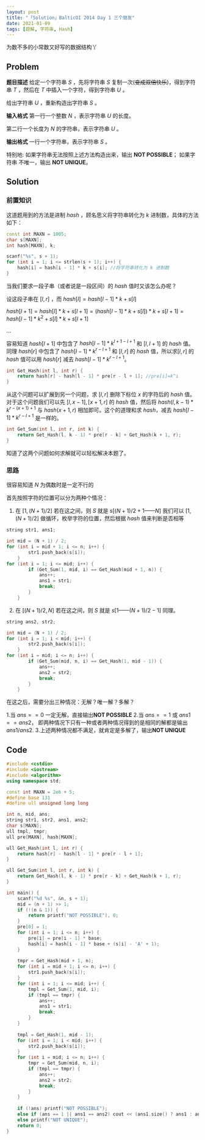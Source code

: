 ```yaml
---
layout: post
title: "「Solution」BalticOI 2014 Day 1 三个朋友"
date: 2021-01-09
tags: [题解, 字符串, Hash]
---
```


为数不多的小常数又好写的数据结构丫

<!-- more -->

## Problem
**题目描述**
给定一个字符串 $S$ ，先将字符串 $S$ 复制一次(~~变成双倍快乐~~)，得到字符串 $T$ ，然后在 $T$ 中插入一个字符，得到字符串 $U$ 。

给出字符串 $U$ ，重新构造出字符串 $S$ 。

**输入格式**
第一行一个整数 $N$ ，表示字符串 $U$ 的长度。

第二行一个长度为 $N$ 的字符串，表示字符串 $U$ 。

**输出格式**
一行一个字符串，表示字符串 $S$ 。

特别地:
如果字符串无法按照上述方法构造出来，输出 **NOT POSSIBLE**；
如果字符串  不唯一，输出 **NOT UNIQUE**。

## Solution
### 前置知识
这道题用到的方法是进制 $hash$ ，顾名思义将字符串转化为 $k$ 进制数，具体的方法如下：

```cpp
const int MAXN = 1005;
char s[MAXN];
int hash[MAXN], k;

scanf("%s", s + 1);
for (int i = 1; i <= strlen(s + 1); i++) {
	hash[i] = hash[i - 1] * k + s[i]; //将字符串转化为 k 进制数
}
```

当我们要求一段子串（或者说是一段区间）的 $hash$ 值时又该怎么办呢？

设这段子串在 $[l,r]$ ，而 
$hash[l] = hash[l-1]*k+s[l]$

$hash[l+1] = hash[l]*k+s[l+1] = (hash[l-1]*k+s[l])*k+s[l+1]=hash[l-1]*k^2+s[l]*k+s[l+1]$

$…$

容易知道 $hash[l+1]$ 中包含了 $hash[l-1]*k^{l+1-l+1}$ 和 $[l,l+1]$ 的 $hash$ 值。同理 $hash[r]$ 中包含了 $hash[l-1]*k^{r-l+1}$ 和 $[l,r]$ 的 $hash$ 值，所以求$[l,r]$ 的 $hash$ 值可以用 $hash[r]$ 减去 $hash[l-1]*k^{r-l+1}$。

```cpp
int Get_Hash(int l, int r) {
	return hash[r] - hash[l - 1] * pre[r - l + 1]; //pre[i]=k^i
}
```

从这个问题可以扩展到另一个问题，求 $[l,r]$ 删除下标位 $x$ 的字符后的 $hash$ 值。
对于这个问题我们可以先 $[l,x-1],[x+1,r]$ 的 $hash$ 值，然后将 $hash(l,k-1)*k^{r-(x+1)+1}$ 与 $hash(x+1,r)$ 相加即可。这个的道理和求 $hash$，减去 $hash[l-1]*k^{r-l+1}$ 是一样的。

```cpp
int Get_Sum(int l, int r, int k) {
	return Get_Hash(l, k - 1) * pre[r - k] + Get_Hash(k + 1, r);
}
```

知道了这两个问题如何求解就可以轻松解决本题了。

### 思路
很容易知道 $N$ 为偶数时是一定不行的

首先按照字符的位置可以分为两种个情况：

1. 在 $[1,(N+1)/2]$
	若在这之间，则 $S$ 就是 $s[(N+1)/2+1——N]$
	我们可以 $[1,(N+1)/2]$ 做循环，枚举字符的位置，然后根据 $hash$ 值来判断是否相等
```cpp
string str1, ans1;

int mid = (N + 1) / 2;
for (int i = mid + 1; i <= n; i++) {
		str1.push_back(s[i]);
	}
for (int i = 1; i <= mid; i++) {
		if (Get_Sum(1, mid, i) == Get_Hash(mid + 1, n)) {
			ans++;
			ans1 = str1;
			break;
		} 
	}
```
	
2. 在 $[(N+1)/2,N]$
	若在这之间，则 $S$ 就是 $s[1——(N+1)/2-1]$
	同理。
```cpp
string ans2, str2;

int mid = (N + 1) / 2;
for (int i = 1; i < mid; i++) {
		str2.push_back(s[i]);
	}
for (int i = mid; i <= n; i++) {
		if (Get_Sum(mid, n, i) == Get_Hash(1, mid - 1)) {
			ans++;
			ans2 = str2;
			break;
		}
	}
```
在这之后，需要分出三种情况：无解？唯一解？多解？

1.当 $ans == 0$ 一定无解，直接输出**NOT POSSIBLE**
2.当 $ans==1$ 或 $ans1 == ans2$， 即两种情况下只有一种或者两种情况得到的是相同的解都是输出 $ans1/ans2$.
3.上述两种情况都不满足，就肯定是多解了，输出**NOT UNIQUE**

## Code
```cpp
#include <cstdio>
#include <iostream>
#include <algorithm>
using namespace std;

const int MAXN = 2e6 + 5;
#define base 131
#define ull unsigned long long

int n, mid, ans;
string str1, str2, ans1, ans2;
char s[MAXN];
ull tmpl, tmpr;
ull pre[MAXN], hash[MAXN];

ull Get_Hash(int l, int r) {
	return hash[r] - hash[l - 1] * pre[r - l + 1];
}

ull Get_Sum(int l, int r, int k) {
	return Get_Hash(l, k - 1) * pre[r - k] + Get_Hash(k + 1, r);
}

int main() {
	scanf("%d %s", &n, s + 1);
	mid = (n + 1) >> 1;
	if (!(n & 1)) {
		return printf("NOT POSSIBLE"), 0;
	}
	pre[0] = 1;
	for (int i = 1; i <= n; i++) {
		pre[i] = pre[i - 1] * base;
		hash[i] = hash[i - 1] * base + (s[i] - 'A' + 1);
	}
	
	tmpr = Get_Hash(mid + 1, n);
	for (int i = mid + 1; i <= n; i++) {
		str1.push_back(s[i]);
	}
	for (int i = 1; i <= mid; i++) {
		tmpl = Get_Sum(1, mid, i);
		if (tmpl == tmpr) {
			ans++;
			ans1 = str1;
			break;
		} 
	}
	
	tmpl = Get_Hash(1, mid - 1);
	for (int i = 1; i < mid; i++) {
		str2.push_back(s[i]);
	}
	for (int i = mid; i <= n; i++) {
		tmpr = Get_Sum(mid, n, i);
		if (tmpl == tmpr) {
			ans++;
			ans2 = str2;
			break;
		}
	}
	
	if (!ans) printf("NOT POSSIBLE");
	else if (ans == 1 || ans1 == ans2) cout << (ans1.size() ? ans1 : ans2);
	else printf("NOT UNIQUE");
	return 0;
}
```
